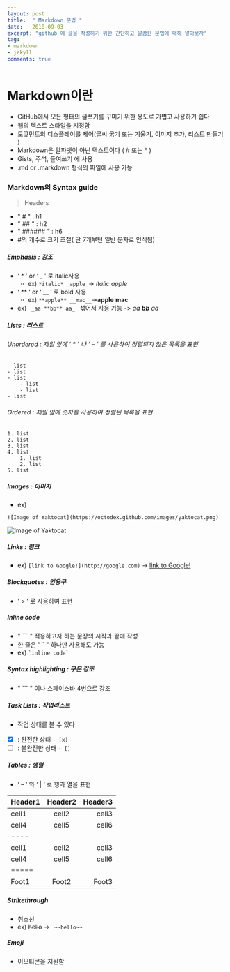 ```yaml
---
layout: post
title:  " Markdown 문법 "
date:   2018-09-03
excerpt: "github 에 글을 작성하기 위한 간단하고 깔끔한 문법에 대해 알아보자"
tag:
- markdown 
- jekyll
comments: true
---
```


# Markdown이란

- GitHub에서 모든 형태의 글쓰기를 꾸미기 위한 용도로 가볍고 사용하기 쉽다
- 웹의 텍스트 스타일을 지정함
- 도큐먼트의 디스플레이를 제어(글씨 굵기 또는 기울기, 이미지 추가, 리스트 만들기 )
- Markdown은 알파벳이 아닌 텍스트이다  ( # 또는  * )
- Gists, 주석, 들여쓰기 에 사용
- .md or .markdown 형식의 파일에 사용 가능


### Markdown의  Syntax guide

> Headers
- " # " : h1
- " ## " : h2
- " ###### " : h6
- #의 개수로 크기 조절( 단  7개부턴 일반 문자로 인식됨)

##### Emphasis : 강조

- ‘  *  ’  or  ‘  _  ’  로 italic사용
	- ex)  ```*italic* _apple_```-> *italic* _apple_
- ‘  **  ‘  or  ‘  __  ‘ 로  bold 사용
	- ex) ```**apple** __mac__```->**apple** __mac__
- ex) ```  _aa **bb** aa_  ``` 섞어서 사용 가능 -> _aa **bb** aa_

##### Lists : 리스트
###### Unordered : 제일 앞에  ‘ * ’ 나  ‘ – ‘ 를 사용하여 정렬되지 않은 목록을 표현
```
- list
- list
- list
	- list
	- list
- list
```

###### Ordered : 제일 앞에 숫자를 사용하여 정렬된 목록을 표현
```
1. list
2. list
3. list
4. list
	1. list
	2. list
5. list
```
##### Images : 이미지

- ex) 
```
![Image of Yaktocat](https://octodex.github.com/images/yaktocat.png)
```
![Image of Yaktocat](https://octodex.github.com/images/yaktocat.png)

##### Links : 링크

- ex) 
```[link to Google!](http://google.com)``` -> [link to Google!](http://google.com)

##### Blockquotes : 인용구

- ‘ > ‘ 로 사용하여 표현

##### Inline code
- " ``` " 적용하고자 하는 문장의 시작과 끝에 작성  
- 한 줄은 " ` " 하나만 사용해도 가능
- ex) ``` `inline code` ```

##### Syntax highlighting : 구문 강조

-  " ``` " 이나 스페이스바  4번으로 강조

##### Task Lists : 작업리스트
- 작업 상태를 볼 수 있다
- [x] :  완전한 상태 ` - [x] `
- [ ] : 불완전한 상태 ` - [] `

##### Tables : 행렬

- ‘ – ‘ 와  ‘ | ‘ 로 행과 열을 표현

| Header1 | Header2 | Header3 |
|:--------|:-------:|--------:|
| cell1   | cell2   | cell3   |
| cell4   | cell5   | cell6   |
|----
| cell1   | cell2   | cell3   |
| cell4   | cell5   | cell6   |
|=====
| Foot1   | Foot2   | Foot3

##### Strikethrough
- 취소선
- ex) ~~hello~~ -> ` ~~hello~~`

##### Emoji
- 이모티콘을 지원함
